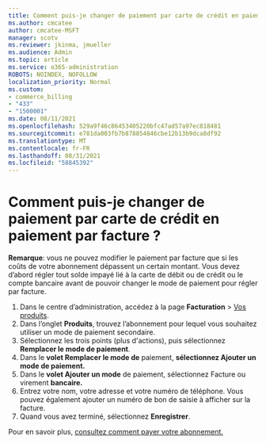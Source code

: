 ```yaml
---
title: Comment puis-je changer de paiement par carte de crédit en paiement par facture ?
ms.author: cmcatee
author: cmcatee-MSFT
manager: scotv
ms.reviewer: jkinma, jmueller
ms.audience: Admin
ms.topic: article
ms.service: o365-administration
ROBOTS: NOINDEX, NOFOLLOW
localization_priority: Normal
ms.custom:
- commerce_billing
- "433"
- "1500001"
ms.date: 08/11/2021
ms.openlocfilehash: 529a9f46c86453405220bfc47ad57a97ec818481
ms.sourcegitcommit: e781da003fb7b878854846cbe12b13b9dca8df92
ms.translationtype: MT
ms.contentlocale: fr-FR
ms.lasthandoff: 08/31/2021
ms.locfileid: "58845392"
---
```

# <a name="how-do-i-change-from-credit-card-payments-to-invoice"></a>Comment puis-je changer de paiement par carte de crédit en paiement par facture ?

**Remarque**: vous ne pouvez modifier le paiement par facture que si les coûts de votre abonnement dépassent un certain montant. Vous devez d’abord régler tout solde impayé lié à la carte de débit ou de crédit ou le compte bancaire avant de pouvoir changer le mode de paiement pour régler par facture.

1. Dans le centre d’administration, accédez à la page **Facturation** > [Vos produits](https://go.microsoft.com/fwlink/p/?linkid=842054).
2. Dans l’onglet **Produits**, trouvez l’abonnement pour lequel vous souhaitez utiliser un mode de paiement secondaire.
3. Sélectionnez les trois points (plus d'actions), puis sélectionnez **Remplacer le mode de paiement**.
4. Dans le **volet Remplacer le mode de** paiement, **sélectionnez Ajouter un mode de paiement.**
5. Dans le **volet Ajouter un mode** de paiement, sélectionnez Facture ou virement **bancaire.**
6. Entrez votre nom, votre adresse et votre numéro de téléphone. Vous pouvez également ajouter un numéro de bon de saisie à afficher sur la facture.
7. Quand vous avez terminé, sélectionnez **Enregistrer**.

Pour en savoir plus, [consultez comment payer votre abonnement.](https://docs.microsoft.com/microsoft-365/commerce/billing-and-payments/pay-for-your-subscription)